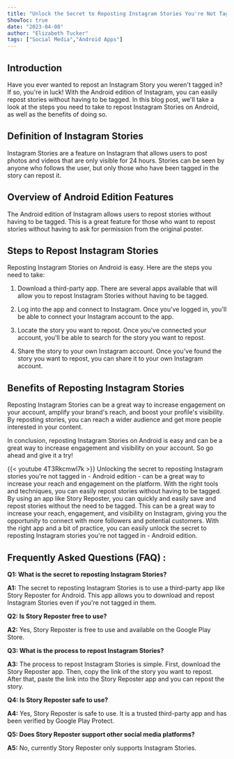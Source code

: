```yaml
---
title: "Unlock the Secret to Reposting Instagram Stories You're Not Tagged In - Android Edition!"
ShowToc: true 
date: "2023-04-08"
author: "Elizabeth Tucker" 
tags: ["Social Media","Android Apps"]
---
```

## Introduction

Have you ever wanted to repost an Instagram Story you weren't tagged in? If so, you're in luck! With the Android edition of Instagram, you can easily repost stories without having to be tagged. In this blog post, we'll take a look at the steps you need to take to repost Instagram Stories on Android, as well as the benefits of doing so. 

## Definition of Instagram Stories

Instagram Stories are a feature on Instagram that allows users to post photos and videos that are only visible for 24 hours. Stories can be seen by anyone who follows the user, but only those who have been tagged in the story can repost it. 

## Overview of Android Edition Features

The Android edition of Instagram allows users to repost stories without having to be tagged. This is a great feature for those who want to repost stories without having to ask for permission from the original poster. 

## Steps to Repost Instagram Stories

Reposting Instagram Stories on Android is easy. Here are the steps you need to take: 

1. Download a third-party app. There are several apps available that will allow you to repost Instagram Stories without having to be tagged. 

2. Log into the app and connect to Instagram. Once you've logged in, you'll be able to connect your Instagram account to the app. 

3. Locate the story you want to repost. Once you've connected your account, you'll be able to search for the story you want to repost. 

4. Share the story to your own Instagram account. Once you've found the story you want to repost, you can share it to your own Instagram account. 

## Benefits of Reposting Instagram Stories

Reposting Instagram Stories can be a great way to increase engagement on your account, amplify your brand's reach, and boost your profile's visibility. By reposting stories, you can reach a wider audience and get more people interested in your content. 

In conclusion, reposting Instagram Stories on Android is easy and can be a great way to increase engagement and visibility on your account. So go ahead and give it a try!

{{< youtube 4T3Rkcmwl7k >}} 
Unlocking the secret to reposting Instagram stories you're not tagged in - Android edition - can be a great way to increase your reach and engagement on the platform. With the right tools and techniques, you can easily repost stories without having to be tagged. By using an app like Story Reposter, you can quickly and easily save and repost stories without the need to be tagged. This can be a great way to increase your reach, engagement, and visibility on Instagram, giving you the opportunity to connect with more followers and potential customers. With the right app and a bit of practice, you can easily unlock the secret to reposting Instagram stories you're not tagged in - Android edition.

## Frequently Asked Questions (FAQ) :
**Q1: What is the secret to reposting Instagram Stories?**

**A1:** The secret to reposting Instagram Stories is to use a third-party app like Story Reposter for Android. This app allows you to download and repost Instagram Stories even if you're not tagged in them.

**Q2: Is Story Reposter free to use?**

**A2:** Yes, Story Reposter is free to use and available on the Google Play Store.

**Q3: What is the process to repost Instagram Stories?**

**A3:** The process to repost Instagram Stories is simple. First, download the Story Reposter app. Then, copy the link of the story you want to repost. After that, paste the link into the Story Reposter app and you can repost the story.

**Q4: Is Story Reposter safe to use?**

**A4:** Yes, Story Reposter is safe to use. It is a trusted third-party app and has been verified by Google Play Protect.

**Q5: Does Story Reposter support other social media platforms?**

**A5:** No, currently Story Reposter only supports Instagram Stories.


